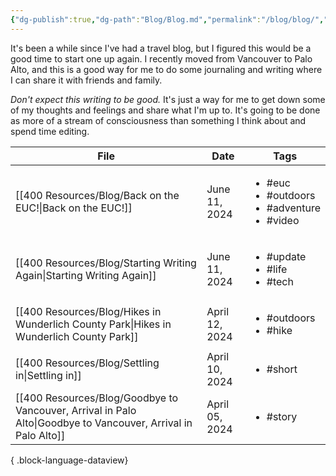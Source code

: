 ```yaml
---
{"dg-publish":true,"dg-path":"Blog/Blog.md","permalink":"/blog/blog/","dgPassFrontmatter":true}
---
```


It's been a while since I've had a travel blog, but I figured this would be a good time to start one up again. I recently moved from Vancouver to Palo Alto, and this is a good way for me to do some journaling and writing where I can share it with friends and family. 

*Don't expect this writing to be good.* It's just a way for me to get down some of my thoughts and feelings and share what I'm up to. It's going to be done as more of a stream of consciousness than something I think about and spend time editing. 


| File                                                                                                             | Date           | Tags                                                                       |
| ---------------------------------------------------------------------------------------------------------------- | -------------- | -------------------------------------------------------------------------- |
| [[400 Resources/Blog/Back on the EUC!\|Back on the EUC!]]                                                     | June 11, 2024  | <ul><li>#euc</li><li>#outdoors</li><li>#adventure</li><li>#video</li></ul> |
| [[400 Resources/Blog/Starting Writing Again\|Starting Writing Again]]                                         | June 11, 2024  | <ul><li>#update</li><li>#life</li><li>#tech</li></ul>                      |
| [[400 Resources/Blog/Hikes in Wunderlich County Park\|Hikes in Wunderlich County Park]]                       | April 12, 2024 | <ul><li>#outdoors</li><li>#hike</li></ul>                                  |
| [[400 Resources/Blog/Settling in\|Settling in]]                                                               | April 10, 2024 | <ul><li>#short</li></ul>                                                   |
| [[400 Resources/Blog/Goodbye to Vancouver, Arrival in Palo Alto\|Goodbye to Vancouver, Arrival in Palo Alto]] | April 05, 2024 | <ul><li>#story</li></ul>                                                   |

{ .block-language-dataview}


